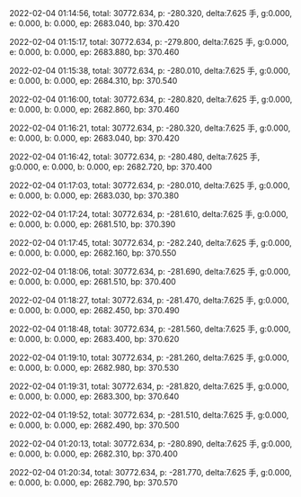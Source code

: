 2022-02-04 01:14:56, total: 30772.634, p: -280.320, delta:7.625 手, g:0.000, e: 0.000, b: 0.000, ep: 2683.040, bp: 370.420

2022-02-04 01:15:17, total: 30772.634, p: -279.800, delta:7.625 手, g:0.000, e: 0.000, b: 0.000, ep: 2683.880, bp: 370.460

2022-02-04 01:15:38, total: 30772.634, p: -280.010, delta:7.625 手, g:0.000, e: 0.000, b: 0.000, ep: 2684.310, bp: 370.540

2022-02-04 01:16:00, total: 30772.634, p: -280.820, delta:7.625 手, g:0.000, e: 0.000, b: 0.000, ep: 2682.860, bp: 370.460

2022-02-04 01:16:21, total: 30772.634, p: -280.320, delta:7.625 手, g:0.000, e: 0.000, b: 0.000, ep: 2683.040, bp: 370.420

2022-02-04 01:16:42, total: 30772.634, p: -280.480, delta:7.625 手, g:0.000, e: 0.000, b: 0.000, ep: 2682.720, bp: 370.400

2022-02-04 01:17:03, total: 30772.634, p: -280.010, delta:7.625 手, g:0.000, e: 0.000, b: 0.000, ep: 2683.030, bp: 370.380

2022-02-04 01:17:24, total: 30772.634, p: -281.610, delta:7.625 手, g:0.000, e: 0.000, b: 0.000, ep: 2681.510, bp: 370.390

2022-02-04 01:17:45, total: 30772.634, p: -282.240, delta:7.625 手, g:0.000, e: 0.000, b: 0.000, ep: 2682.160, bp: 370.550

2022-02-04 01:18:06, total: 30772.634, p: -281.690, delta:7.625 手, g:0.000, e: 0.000, b: 0.000, ep: 2681.510, bp: 370.400

2022-02-04 01:18:27, total: 30772.634, p: -281.470, delta:7.625 手, g:0.000, e: 0.000, b: 0.000, ep: 2682.450, bp: 370.490

2022-02-04 01:18:48, total: 30772.634, p: -281.560, delta:7.625 手, g:0.000, e: 0.000, b: 0.000, ep: 2683.400, bp: 370.620

2022-02-04 01:19:10, total: 30772.634, p: -281.260, delta:7.625 手, g:0.000, e: 0.000, b: 0.000, ep: 2682.980, bp: 370.530

2022-02-04 01:19:31, total: 30772.634, p: -281.820, delta:7.625 手, g:0.000, e: 0.000, b: 0.000, ep: 2683.300, bp: 370.640

2022-02-04 01:19:52, total: 30772.634, p: -281.510, delta:7.625 手, g:0.000, e: 0.000, b: 0.000, ep: 2682.490, bp: 370.500

2022-02-04 01:20:13, total: 30772.634, p: -280.890, delta:7.625 手, g:0.000, e: 0.000, b: 0.000, ep: 2682.310, bp: 370.400

2022-02-04 01:20:34, total: 30772.634, p: -281.770, delta:7.625 手, g:0.000, e: 0.000, b: 0.000, ep: 2682.790, bp: 370.570